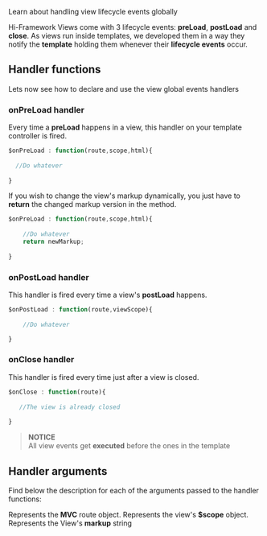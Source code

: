 <!--Topic description-->
<description>Learn about handling view lifecycle events globally </description>

Hi-Framework Views come with 3 lifecycle events: __preLoad__, __postLoad__ and __close__.
As views run inside templates, we developed them in a way they notify the __template__ holding them whenever their __lifecycle events__ occur.

<diag style="width:550px;height:490px" src="assets/images/diagrams/svg/View-load-flow-with-notifications.svg"></diag>

## Handler functions
Lets now see how to declare and use the view global events handlers

### onPreLoad handler
Every time a __preLoad__ happens in a view, this handler on your template controller is fired. 

```javascript
$onPreLoad : function(route,scope,html){
        
  //Do whatever
		
}
```


If you wish to change the view's markup dynamically, you just have to __return__ the changed markup version in the method.
```javascript
$onPreLoad : function(route,scope,html){
        
    //Do whatever
    return newMarkup;
	
}
```

### onPostLoad handler
This handler is fired every time a view's __postLoad__ happens.

```javascript
$onPostLoad : function(route,viewScope){
		
    //Do whatever

}
```

### onClose handler
This handler is fired every time just after a view is closed.
```javascript
$onClose : function(route){
	    
   //The view is already closed
    
}
```


> **NOTICE**<br> All view events get __executed__ before the ones in the template


## Handler arguments
Find below the description for each of the arguments passed to the handler functions:

<info-block title="route">
    Represents the <b>MVC</b> route object.
</info-block>

<info-block title="scope">
    Represents the view's <b>$scope</b> object.
</info-block>

<info-block title="html">
    Represents the View's <b>markup</b> string
</info-block>
